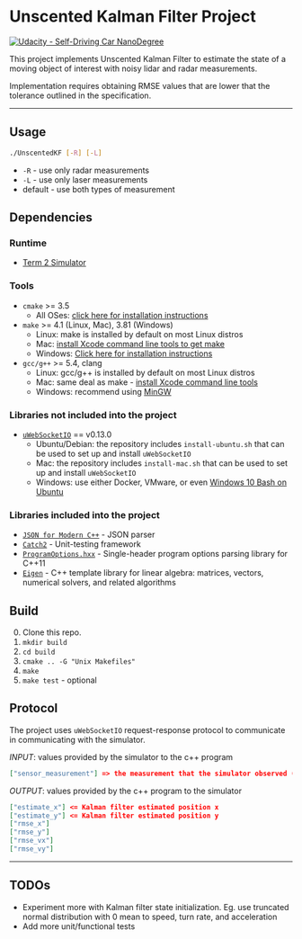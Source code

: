 # Unscented Kalman Filter Project
[![Udacity - Self-Driving Car NanoDegree](https://s3.amazonaws.com/udacity-sdc/github/shield-carnd.svg)](http://www.udacity.com/drive)

This project implements Unscented Kalman Filter to estimate the state of a moving
object of interest with noisy lidar and radar measurements.

Implementation requires obtaining RMSE values that are lower that the tolerance
outlined in the specification.

---

## Usage
```sh
./UnscentedKF [-R] [-L]
```

* `-R` - use only radar measurements
* `-L` - use only laser measurements
* default - use both types of measurement

## Dependencies
### Runtime
* [Term 2 Simulator](https://github.com/udacity/self-driving-car-sim/releases)

### Tools
* `cmake` >= 3.5
  * All OSes: [click here for installation instructions](https://cmake.org/install/)
* `make` >= 4.1 (Linux, Mac), 3.81 (Windows)
  * Linux: make is installed by default on most Linux distros
  * Mac: [install Xcode command line tools to get make](https://developer.apple.com/xcode/features/)
  * Windows: [Click here for installation instructions](http://gnuwin32.sourceforge.net/packages/make.htm)
* `gcc/g++` >= 5.4, clang
  * Linux: gcc/g++ is installed by default on most Linux distros
  * Mac: same deal as make - [install Xcode command line tools](https://developer.apple.com/xcode/features/)
  * Windows: recommend using [MinGW](http://www.mingw.org/)

### Libraries not included into the project
* [`uWebSocketIO`](https://github.com/uWebSockets/uWebSockets) == v0.13.0
  * Ubuntu/Debian: the repository includes `install-ubuntu.sh` that can be used to set
    up and install `uWebSocketIO`
  * Mac: the repository includes `install-mac.sh` that can be used to set
    up and install `uWebSocketIO`
  * Windows: use either Docker, VMware, or even [Windows 10 Bash on     Ubuntu](https://www.howtogeek.com/249966/how-to-install-and-use-the-linux-bash-shell-on-windows-10/)

### Libraries included into the project
* [`JSON for Modern C++`](https://github.com/nlohmann/json) - JSON parser
* [`Catch2`](https://github.com/catchorg/Catch2) - Unit-testing framework
* [`ProgramOptions.hxx`](https://github.com/Fytch/ProgramOptions.hxx) - Single-header program options parsing library for C++11
* [`Eigen`](http://eigen.tuxfamily.org/index.php?title=Main_Page) - C++ template library for linear algebra: matrices, vectors, numerical solvers, and related algorithms

## Build
0. Clone this repo.
1. `mkdir build`
2. `cd build`
3. `cmake .. -G "Unix Makefiles"`
4. `make`
5. `make test` - optional

## Protocol
The project uses `uWebSocketIO` request-response protocol to communicate in
communicating with the simulator.

_INPUT_: values provided by the simulator to the c++ program
```json
["sensor_measurement"] => the measurement that the simulator observed (either lidar or radar)
```

_OUTPUT_: values provided by the c++ program to the simulator
```json
["estimate_x"] <= Kalman filter estimated position x
["estimate_y"] <= Kalman filter estimated position y
["rmse_x"]
["rmse_y"]
["rmse_vx"]
["rmse_vy"]
```

---

## TODOs
* Experiment more with Kalman filter state initialization. Eg. use truncated
  normal distribution with 0 mean to speed, turn rate, and acceleration
* Add more unit/functional tests
